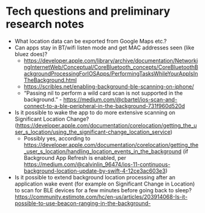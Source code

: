 # Tech questions and preliminary research notes
* What location data can be exported from Google Maps etc.?
* Can apps stay in BT/wifi listen mode and get MAC addresses seen (like bluez does)?
  * https://developer.apple.com/library/archive/documentation/NetworkingInternetWeb/Conceptual/CoreBluetooth_concepts/CoreBluetoothBackgroundProcessingForIOSApps/PerformingTasksWhileYourAppIsInTheBackground.html
  * https://scribles.net/enabling-background-ble-scanning-on-iphone/
  * “Passing nil to perform a wild card scan is not supported in the background.” - https://medium.com/@cbartel/ios-scan-and-connect-to-a-ble-peripheral-in-the-background-731f960d520d
* Is it possible to wake the app to do more extensive scanning on Significant Location Change? (https://developer.apple.com/documentation/corelocation/getting_the_user_s_location/using_the_significant-change_location_service)
  * Possibly yes, according to https://developer.apple.com/documentation/corelocation/getting_the_user_s_location/handling_location_events_in_the_background (if Background App Refresh is enabled, per https://medium.com/@calvinlin_96474/ios-11-continuous-background-location-update-by-swift-4-12ce3ac603e3)
* Is it possible to extend background location processing after an application wake event (for example on Significant Change in Location) to scan for BLE devices for a few minutes before going back to sleep? https://community.estimote.com/hc/en-us/articles/203914068-Is-it-possible-to-use-beacon-ranging-in-the-background-
